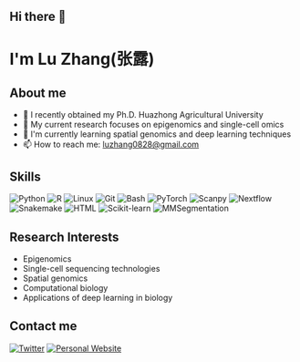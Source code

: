 ## Hi there 👋

#  I'm Lu Zhang(张露)

## About me
- 🔬 I recently obtained my Ph.D. Huazhong Agricultural University
- 🧬 My current research focuses on epigenomics and single-cell omics
- 🌱 I'm currently learning spatial genomics and deep learning techniques
- 📫 How to reach me: luzhang0828@gmail.com

## Skills
![Python](https://img.shields.io/badge/-Python-3776AB?style=flat-square&logo=Python&logoColor=white)
![R](https://img.shields.io/badge/-R-276DC3?style=flat-square&logo=R&logoColor=white)
![Linux](https://img.shields.io/badge/-Linux-FCC624?style=flat-square&logo=Linux&logoColor=black)
![Git](https://img.shields.io/badge/-Git-F05032?style=flat-square&logo=git&logoColor=white)
![Bash](https://img.shields.io/badge/-Bash-4EAA25?style=flat-square&logo=GNU-Bash&logoColor=white)
![PyTorch](https://img.shields.io/badge/-PyTorch-EE4C2C?style=flat-square&logo=PyTorch&logoColor=white)
![Scanpy](https://img.shields.io/badge/-Scanpy-000000?style=flat-square&logo=Python&logoColor=white)
![Nextflow](https://img.shields.io/badge/-Nextflow-3DAA3D?style=flat-square&logo=Nextflow&logoColor=white)
![Snakemake](https://img.shields.io/badge/-Snakemake-008080?style=flat-square&logo=Python&logoColor=white)
![HTML](https://img.shields.io/badge/-HTML-E34F26?style=flat-square&logo=HTML5&logoColor=white)
![Scikit-learn](https://img.shields.io/badge/-Scikit--learn-F7931E?style=flat-square&logo=scikit-learn&logoColor=white)
![MMSegmentation](https://img.shields.io/badge/-MMSegmentation-000000?style=flat-square&logo=GitHub&logoColor=white)

## Research Interests
- Epigenomics
- Single-cell sequencing technologies
- Spatial genomics
- Computational biology
- Applications of deep learning in biology

<!-- 
My GitHub Stats

[![My GitHub stats](https://github-readme-stats.vercel.app/api?username=wbszhu&show_icons=true&theme=radical)](https://github.com/anuraghazra/github-readme-stats)

[![Top Langs](https://github-readme-stats.vercel.app/api/top-langs/?username=wbszhu&layout=compact&theme=radical)](https://github.com/anuraghazra/github-readme-stats)
-->
## Contact me
[![Twitter](https://img.shields.io/badge/-Twitter-1DA1F2?style=flat-square&logo=Twitter&logoColor=white)]([你的Twitter链接](https://x.com/LuZhang17593753))
[![Personal Website](https://img.shields.io/badge/-Website-FF7139?style=flat-square&logo=Firefox-Browser&logoColor=white)](https://wbszhu.github.io/luzhang/)
